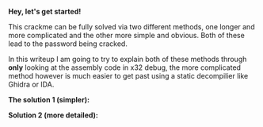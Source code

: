 **Hey, let's get started!**

This crackme can be fully solved via two different methods, one longer and more complicated and the other more simple and obvious. Both of these lead to the password being cracked.

In this writeup I am going to try to explain both of these methods through **only** looking at the assembly code in x32 debug, the more complicated method however is much easier to get past using a static decompilier like Ghidra or IDA.


**The solution 1 (simpler):**




**Solution 2 (more detailed):**
